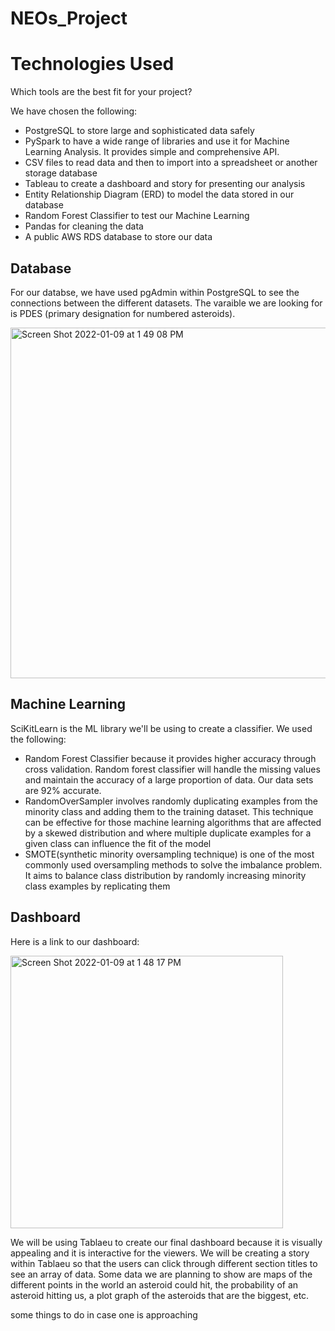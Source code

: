# NEOs_Project

# Technologies Used

Which tools are the best fit for your project? 

We have chosen the following: 
- PostgreSQL to store large and sophisticated data safely
- PySpark to have a wide range of libraries and use it for Machine Learning Analysis. It provides simple and comprehensive API.
- CSV files to read data and then to import into a spreadsheet or another storage database
- Tableau to create a dashboard and story for presenting our analysis 
- Entity Relationship Diagram (ERD) to model the data stored in our database
- Random Forest Classifier to test our Machine Learning
- Pandas for cleaning the data 
- A public AWS RDS database to store our data

## Database 

For our databse, we have used pgAdmin within PostgreSQL to see the connections between the different datasets. The varaible we are looking for is PDES (primary designation for numbered asteroids). 

<img width="561" alt="Screen Shot 2022-01-09 at 1 49 08 PM" src="https://user-images.githubusercontent.com/88408350/148702357-c0562c58-0769-4a1b-a0f5-c3cc098a2088.png">

## Machine Learning 

SciKitLearn is the ML library we'll be using to create a classifier. We used the following:  
- Random Forest Classifier because it provides higher accuracy through cross validation. Random forest classifier will handle the missing values and maintain the accuracy of a large proportion of data. Our data sets are 92% accurate. 
- RandomOverSampler involves randomly duplicating examples from the minority class and adding them to the training dataset. This technique can be effective for those machine learning algorithms that are affected by a skewed distribution and where multiple duplicate examples for a given class can influence the fit of the model
- SMOTE(synthetic minority oversampling technique) is one of the most commonly used oversampling methods to solve the imbalance problem. It aims to balance class distribution by randomly increasing minority class examples by replicating them

## Dashboard 

Here is a link to our dashboard: 

<img width="436" alt="Screen Shot 2022-01-09 at 1 48 17 PM" src="https://user-images.githubusercontent.com/88408350/148702326-6df5f31d-cc24-4d8f-ab0c-db3b8c2db952.png">

We will be using Tablaeu to create our final dashboard because it is visually appealing and it is interactive for the viewers. We will be creating a story within Tablaeu so that the users can click through different section titles to see an array of data. Some data we are planning to show are maps of the different points in the world an asteroid could hit, the probability of an asteroid hitting us, a plot graph of the asteroids that are the biggest, etc.

some things to do in case one is approaching

